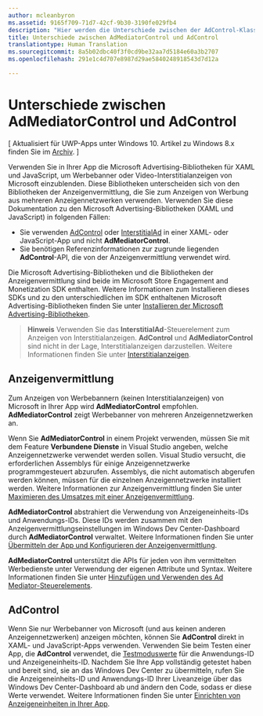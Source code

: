 ```yaml
---
author: mcleanbyron
ms.assetid: 9165f709-71d7-42cf-9b30-3190fe029fb4
description: "Hier werden die Unterschiede zwischen der AdControl-Klasse in den Microsoft Advertising-Bibliotheken und der AdMediatorControl-Klasse in den Bibliotheken der Anzeigenvermittlung erläutert."
title: Unterschiede zwischen AdMediatorControl und AdControl
translationtype: Human Translation
ms.sourcegitcommit: 8a5b02dbc40f3f0cd9be32aa7d5184e60a3b2707
ms.openlocfilehash: 291e1c4d707e8987d29ae5840248918543d7d12a

---
```


# Unterschiede zwischen AdMediatorControl und AdControl


\[ Aktualisiert für UWP-Apps unter Windows 10. Artikel zu Windows 8.x finden Sie im [Archiv](http://go.microsoft.com/fwlink/p/?linkid=619132). \]

Verwenden Sie in Ihrer App die Microsoft Advertising-Bibliotheken für XAML und JavaScript, um Werbebanner oder Video-Interstitialanzeigen von Microsoft einzublenden. Diese Bibliotheken unterscheiden sich von den Bibliotheken der Anzeigenvermittlung, die Sie zum Anzeigen von Werbung aus mehreren Anzeigennetzwerken verwenden. Verwenden Sie diese Dokumentation zu den Microsoft Advertising-Bibliotheken (XAML und JavaScript) in folgenden Fällen:

* Sie verwenden [AdControl](https://msdn.microsoft.com/library/windows/apps/microsoft.advertising.winrt.ui.adcontrol.aspx) oder [InterstitialAd](https://msdn.microsoft.com/library/windows/apps/microsoft.advertising.winrt.ui.interstitialad.aspx) in einer XAML- oder JavaScript-App und nicht **AdMediatorControl**.
* Sie benötigen Referenzinformationen zur zugrunde liegenden **AdControl**-API, die von der Anzeigenvermittlung verwendet wird.

Die Microsoft Advertising-Bibliotheken und die Bibliotheken der Anzeigenvermittlung sind beide im Microsoft Store Engagement and Monetization SDK enthalten. Weitere Informationen zum Installieren dieses SDKs und zu den unterschiedlichen im SDK enthaltenen Microsoft Advertising-Bibliotheken finden Sie unter [Installieren der Microsoft Advertising-Bibliotheken](install-the-microsoft-advertising-libraries.md).

>**Hinweis**  Verwenden Sie das **InterstitialAd**-Steuerelement zum Anzeigen von Interstitialanzeigen. **AdControl** und **AdMediatorControl** sind nicht in der Lage, Interstitialanzeigen darzustellen. Weitere Informationen finden Sie unter [Interstitialanzeigen](interstitial-ads.md).

 

## Anzeigenvermittlung


Zum Anzeigen von Werbebannern (keinen Interstitialanzeigen) von Microsoft in Ihrer App wird **AdMediatorControl** empfohlen. **AdMediatorControl** zeigt Werbebanner von mehreren Anzeigennetzwerken an.

Wenn Sie **AdMediatorControl** in einem Projekt verwenden, müssen Sie mit dem Feature **Verbundene Dienste** in Visual Studio angeben, welche Anzeigennetzwerke verwendet werden sollen. Visual Studio versucht, die erforderlichen Assemblys für einige Anzeigennetzwerke programmgesteuert abzurufen. Assemblys, die nicht automatisch abgerufen werden können, müssen für die einzelnen Anzeigennetzwerke installiert werden. Weitere Informationen zur Anzeigenvermittlung finden Sie unter [Maximieren des Umsatzes mit einer Anzeigenvermittlung](use-ad-mediation-to-maximize-revenue.md).

**AdMediatorControl** abstrahiert die Verwendung von Anzeigeneinheits-IDs und Anwendungs-IDs. Diese IDs werden zusammen mit den Anzeigenvermittlungseinstellungen im Windows Dev Center-Dashboard durch **AdMediatorControl** verwaltet. Weitere Informationen finden Sie unter [Übermitteln der App und Konfigurieren der Anzeigenvermittlung](submit-your-app-and-configure-ad-mediation.md).

**AdMediatorControl** unterstützt die APIs für jeden von ihm vermittelten Werbedienste unter Verwendung der eigenen Attribute und Syntax. Weitere Informationen finden Sie unter [Hinzufügen und Verwenden des Ad Mediator-Steuerelements](add-and-use-the-ad-mediator-control.md).

## AdControl


Wenn Sie nur Werbebanner von Microsoft (und aus keinen anderen Anzeigennetzwerken) anzeigen möchten, können Sie **AdControl** direkt in XAML- und JavaScript-Apps verwenden. Verwenden Sie beim Testen einer App, die **AdControl** verwendet, die [Testmoduswerte](test-mode-values.md) für die Anwendungs-ID und Anzeigeneinheits-ID. Nachdem Sie Ihre App vollständig getestet haben und bereit sind, sie an das Windows Dev Center zu übermitteln, rufen Sie die Anzeigeneinheits-ID und Anwendungs-ID Ihrer Liveanzeige über das Windows Dev Center-Dashboard ab und ändern den Code, sodass er diese Werte verwendet. Weitere Informationen finden Sie unter [Einrichten von Anzeigeneinheiten in Ihrer App](set-up-ad-units-in-your-app.md).

 

 



<!--HONumber=Jun16_HO4-->


